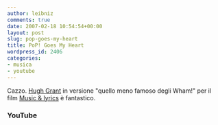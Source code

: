 ```yaml
---
author: leibniz
comments: true
date: 2007-02-18 10:54:54+00:00
layout: post
slug: pop-goes-my-heart
title: PoP! Goes My Heart
wordpress_id: 2406
categories:
- musica
- youtube
---
```


Cazzo. [Hugh Grant](http://www.youtube.com/watch?v=S0A7dtdc-nU) in versione "quello meno famoso degli Wham!" per il film [Music & lyrics](http://www.imdb.com/title/tt0758766/) è fantastico.


### YouTube
